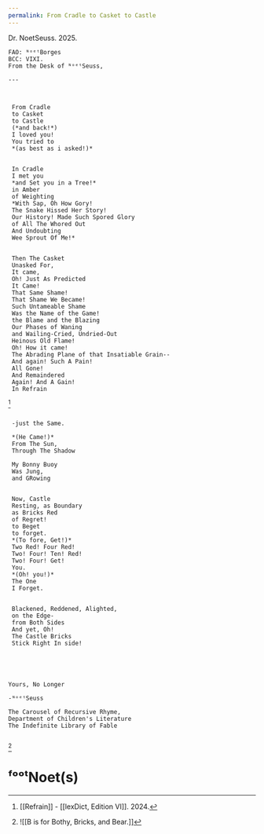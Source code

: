 ```yaml
---
permalink: From Cradle to Casket to Castle
---
```

Dr. NoetSeuss. 2025. 

~~~
FAO: ᴺᵒᵉᵗBorges  
BCC: VIXI.  
From the Desk of ᴺᵒᵉᵗSeuss,  

---  


 
 From Cradle 
 to Casket 
 to Castle 
 (*and back!*)
 I loved you!
 You tried to 
 *(as best as i asked!)*
 
 
 In Cradle 
 I met you
 *and Set you in a Tree!*
 in Amber
 of Weighting
 *With Sap, Oh How Gory!
 The Snake Hissed Her Story! 
 Our History! Made Such Spored Glory 
 of All The Whored Out 
 And Undoubting 
 Wee Sprout Of Me!*
 
 
 Then The Casket
 Unasked For, 
 It came,
 Oh! Just As Predicted 
 It Came!
 That Same Shame! 
 That Shame We Became!
 Such Untameable Shame 
 Was the Name of the Game!
 the Blame and the Blazing
 Our Phases of Waning
 and Wailing-Cried, Undried-Out 
 Heinous Old Flame!
 Oh! How it came!
 The Abrading Plane of that Insatiable Grain--
 And again! Such A Pain!
 All Gone! 
 And Remaindered
 Again! And A Gain!
 In Refrain
~~~

[^r]

~~~

 -just the Same.
 
 *(He Came!)*
 From The Sun,
 Through The Shadow
 
 My Bonny Buoy 
 Was Jung, 
 and GRowing
 
 
 Now, Castle
 Resting, as Boundary
 as Bricks Red 
 of Regret!
 to Beget 
 to forget.
 *(To fore, Get!)*
 Two Red! Four Red! 
 Two! Four! Ten! Red!
 Two! Four! Get! 
 You. 
 *(Oh! you!)*
 The One
 I Forget. 
 
 
 Blackened, Reddened, Alighted, 
 on the Edge-
 from Both Sides
 And yet, Oh! 
 The Castle Bricks 
 Stick Right In side!





Yours, No Longer  

-ᴺᵒᵉᵗSeuss  

The Carousel of Recursive Rhyme,  
Department of Children's Literature  
The Indefinite Library of Fable
 
~~~

[^b]













# ᶠᵒᵒᵗNoet(s)


[^r]: [[Refrain]] - [[lexDict, Edition VI]]. 2024.
[^2]: "'{2,4}Give: The Characters Written For A Metaphysical Horror In Phi Parts" by The Characters {2, 4}Give. (Co-authored by The Woman In The Wallpaper)
[^b]: ![[B is for Bothy, Bricks, and Bear.]]